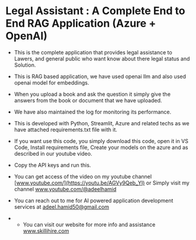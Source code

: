 # Legal Assistant : A Complete End to End RAG Application (Azure + OpenAI)
* This is the complete application that provides legal assistance to Lawers, and general public who want know about there legal status and Solution.
* This is RAG based application, we have used openai llm and also used openai model for embeddings.
* When you upload a book and ask the question it simply give the answers from the book or document that we have uploaded.
* We have also maintained the log for monitoring its performance.
* This is developed with Python, Streamlit, Azure and related techs as we have attached requirements.txt file with it.
* If you want use this code, you simply download this code, open it in VS Code, Install requirements file, Create your models on the azure and as described in our youtube video.
* Copy the API keys and run this. 
* You can get access of the video on my youtube channel [www.youtube.com/](https://youtu.be/AGVy9Qeb_YI) or Simply visit my channel www.youtube.com/@adeelhamid
* You can reach out to me for AI powered application development services at adeel.hamid50@gmail.com

* * You can visit our website for more info and assistance www.skillihire.com
